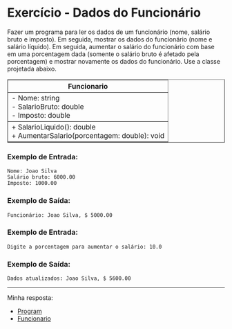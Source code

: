 # Exercício - Dados do Funcionário

Fazer um programa para ler os dados de um funcionário (nome, salário bruto e imposto). Em seguida, mostrar os dados do funcionário (nome e salário líquido). Em seguida, aumentar o salário do funcionário com base em uma porcentagem dada (somente o salário bruto é afetado pela porcentagem) e mostrar novamente os dados do funcionário. Use a classe projetada abaixo.

<div align="center">
  <table border=1>      
      <tr>
          <th colspan="4">Funcionario</th>
      </tr>
      <tr>
          <td>- Nome: string <br> - SalarioBruto: double <br> - Imposto: double</td>
      </tr>
      <tr>
          <td>+ SalarioLiquido(): double <br>+ AumentarSalario(porcentagem: double): void</td>
      </tr>
  </table>

</div>

### Exemplo de Entrada:

```
Nome: Joao Silva
Salário bruto: 6000.00
Imposto: 1000.00
```

### Exemplo de Saída:

```
Funcionário: Joao Silva, $ 5000.00
```

### Exemplo de Entrada:

```
Digite a porcentagem para aumentar o salário: 10.0
```

### Exemplo de Saída:

```
Dados atualizados: Joao Silva, $ 5600.00
```

---

Minha resposta:

- [Program](https://github.com/JonathanBarr0s/Udemy-CSharp/blob/main/01.%20Introdu%C3%A7%C3%A3o%20%C3%A0%20Programa%C3%A7%C3%A3o%20Orientada%20a%20Objetos/03.%20Dados%20do%20Funcion%C3%A1rio/DadosDoFuncionario/DadosDoFuncionario/Program.cs)
- [Funcionario](https://github.com/JonathanBarr0s/Udemy-CSharp/blob/main/01.%20Introdu%C3%A7%C3%A3o%20%C3%A0%20Programa%C3%A7%C3%A3o%20Orientada%20a%20Objetos/03.%20Dados%20do%20Funcion%C3%A1rio/DadosDoFuncionario/DadosDoFuncionario/Funcionario.cs)